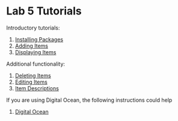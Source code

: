 # Lab 5 Tutorials

Introductory tutorials:

1. [Installing Packages](/tutorials/installing-packages.md)
1. [Adding Items](/tutorials/adding-items.md)
1. [Displaying Items](/tutorials/displaying-items.md)

Additional functionality:

1. [Deleting Items](/tutorials/deleting-items.md)
1. [Editing Items](/tutorials/editing-items.md)
1. [Item Descriptions](/tutorials/item-descriptions.md)

If you are using Digital Ocean, the following instructions could help

1. [Digital Ocean](/tutorials/digital-ocean.md)
